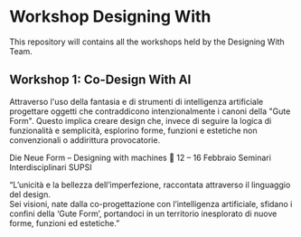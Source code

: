 # Workshop Designing With
This repository will contains all the workshops held by the Designing With Team.

## Workshop 1: Co-Design With AI
Attraverso l'uso della fantasia e di strumenti di intelligenza artificiale progettare oggetti che contraddicono intenzionalmente i canoni della "Gute Form". Questo implica creare design che, invece di seguire la logica di funzionalità e semplicità, esplorino forme, funzioni e estetiche non convenzionali o addirittura provocatorie.

Die Neue Form – Designing with machines 🤖
12 – 16 Febbraio
Seminari Interdisciplinari SUPSI

 “L’unicità e la bellezza dell’imperfezione, raccontata attraverso il linguaggio del design.  
Sei visioni, nate dalla co-progettazione con l’intelligenza artificiale, sfidano i confini della ‘Gute Form’, portandoci in un territorio inesplorato di nuove forme, funzioni ed estetiche.”
